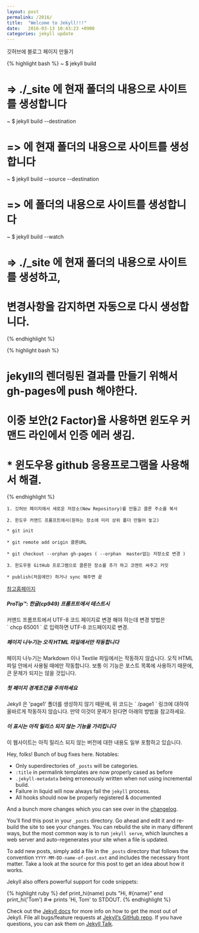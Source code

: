 ```yaml
---
layout: post
permalink: /2016/
title:  "Welcome to Jekyll!!!"
date:   2016-03-13 10:43:23 +0900
categories: jekyll update
---
```


깃허브에 블로그 페이지 만들기

{% highlight bash %}
~ $ jekyll build
# => ./_site 에 현재 폴더의 내용으로 사이트를 생성합니다

~ $ jekyll build --destination <destination>
# => <destination> 에 현재 폴더의 내용으로 사이트를 생성합니다

~ $ jekyll build --source <source> --destination <destination>
# => <destination> 에 <source> 폴더의 내용으로 사이트를 생성합니다

~ $ jekyll build --watch
# => ./_site 에 현재 폴더의 내용으로 사이트를 생성하고,
#    변경사항을 감지하면 자동으로 다시 생성합니다.
{% endhighlight %}

{% highlight bash %}
# jekyll의 렌더링된 결과를 만들기 위해서 gh-pages에 push 해야한다.

# 이중 보안(2 Factor)을 사용하면 윈도우 커맨드 라인에서 인증 에러 생김.
#    * 윈도우용 github 응용프로그램을 사용해서 해결.
{% endhighlight %}


`1. 깃허브 페이지에서 새로운 저장소(New Repository)를 만들고 클론 주소를 복사`

`2. 윈도우 커맨드 프롬프트에서(원하는 장소에 미리 상위 폴더 만들어 놓고)` 

   `* git init`

   `* git remote add origin 클론URL`

   `* git checkout --orphan gh-pages ( --orphan  master없는 저장소로 변경 )`

`3. 윈도우용 GitHub 프로그램으로 클론한 장소를 추가 하고 코멘트 써주고 커밋` 

   `* publish(처음에만) 하거나 sync 해주면 끝`


[참고홈페이지](https://nolboo.github.io/blog/2013/10/15/free-blog-with-github-jekyll/)


<div class="note">
  <h5>ProTip™: 한글(cp949) 프롬프트에서 테스트시</h5>
  <p>
    커맨드 프롬프트에서 UTF-8 코드 페이지로 변경 해야 하는데 변경 방법은
    <br>` chcp 65001 ` 로 입력하면 UTF-8 코드페이지로 변경.
  </p>
</div>

<div class="note info">
  <h5>페이지 나누기는 오직 HTML 파일에서만 작동합니다</h5>
  <p>
    페이지 나누기는 Markdown 이나 Textile 파일에서는 작동하지 않습니다. 오직
    HTML 파일 안에서 사용될 때에만 작동합니다. 보통 이 기능은 포스트 목록에
    사용하기 때문에, 큰 문제가 되지는 않을 것입니다.
  </p>
</div>

<div class="note warning">
  <h5>첫 페이지 경계조건을 주의하세요</h5>
  <p>
    Jekyll 은 'page1' 폴더를 생성하지 않기 때문에, 위 코드는 ` /page1 `
    링크에 대하여 올바르게 작동하지 않습니다. 만약 이것이 문제가 된다면 아래의
    방법을 참고하세요.
  </p>
</div>

<div class="note unreleased">
  <h5>이 표시는 아직 릴리스 되지 않는 기능을 가리킵니다</h5>
  <p>이 웹사이트는 아직 릴리스 되지 않는 버전에 대한 내용도 일부 포함하고
    있습니다.</p>
</div>

Hey, folks! Bunch of bug fixes here. Notables:

* Only superdirectories of `_posts` will be categories.
* `:title` in permalink templates are now properly cased as before
* `.jekyll-metadata` being erroneously written when not using incremental build.
* Failure in liquid will now always fail the `jekyll` process.
* All hooks should now be properly registered & documented

And a bunch more changes which you can see over in the
[changelog](/docs/history).


You’ll find this post in your `_posts` directory. Go ahead and edit it and re-build the site to see your changes. You can rebuild the site in many different ways, but the most common way is to run `jekyll serve`, which launches a web server and auto-regenerates your site when a file is updated.

To add new posts, simply add a file in the `_posts` directory that follows the convention `YYYY-MM-DD-name-of-post.ext` and includes the necessary front matter. Take a look at the source for this post to get an idea about how it works.

Jekyll also offers powerful support for code snippets:

{% highlight ruby %}
def print_hi(name)
  puts "Hi, #{name}"
end
print_hi('Tom')
#=> prints 'Hi, Tom' to STDOUT.
{% endhighlight %}

Check out the [Jekyll docs][jekyll-docs] for more info on how to get the most out of Jekyll. File all bugs/feature requests at [Jekyll’s GitHub repo][jekyll-gh]. If you have questions, you can ask them on [Jekyll Talk][jekyll-talk].

[jekyll-docs]: http://jekyllrb.com/docs/home
[jekyll-gh]:   https://github.com/jekyll/jekyll
[jekyll-talk]: https://talk.jekyllrb.com/
